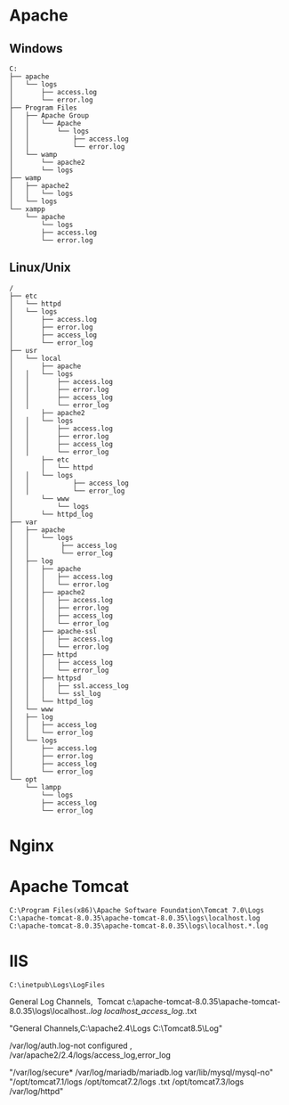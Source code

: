 # Apache
## Windows
```
C:
├── apache
│   └── logs
│       ├── access.log
│       └── error.log
├── Program Files
│   ├── Apache Group
│   │   └── Apache
│   │       └── logs
│   │           ├── access.log
│   │           └── error.log
│   └── wamp
│    	└── apache2
│	    └── logs
├── wamp
│   ├── apache2
│   │   └── logs
│   └── logs
└── xampp
    └── apache
    	└── logs
	    ├── access.log
	    └── error.log
```

## Linux/Unix
```
/
├── etc
│   └── httpd
│	└── logs
│	    ├── access.log
│	    ├── error.log
│	    ├── access_log
│	    └── error_log
├── usr
│   └── local
│       ├── apache
│	│   └── logs
│	│       ├── access.log
│	│       ├── error.log
│	│       ├── access_log
│	│       └── error_log
│       ├── apache2
│	│   └── logs
│	│       ├── access.log
│	│       ├── error.log
│	│       ├── access_log
│	│       └── error_log
│       ├── etc
│   	│   └── httpd
│	│	└── logs
│	│   	    ├── access_log
│	│   	    └── error_log
│       └── www
│   	    └── logs
│		└── httpd_log
├── var
│   ├── apache
│   │	└── logs
│   │        ├── access_log
│   │        └── error_log
│   ├── log
│   │	├── apache
│   │	│   ├── access.log
│   │	│   └── error.log
│   │   ├── apache2
│   │	│   ├── access.log
│   │	│   ├── error.log
│   │	│   ├── access_log
│   │	│   └── error_log
│   │	├── apache-ssl
│   │	│   ├── access.log
│   │	│   └── error.log
│   │	├── httpd
│   │	│   ├── access_log
│   │	│   └── error_log
│   │	├── httpsd
│   │	│   ├── ssl.access_log
│   │	│   └── ssl_log
│   │	└── httpd_log
│   └── www
│	├── log
│	│   ├── access_log
│	│   └── error_log
│	└── logs
│	    ├── access.log
│	    ├── error.log
│	    ├── access_log
│	    └── error_log
└── opt
    └── lampp
    	└── logs
	    ├── access_log
	    └── error_log
```

# Nginx

# Apache Tomcat
```
C:\Program Files(x86)\Apache Software Foundation\Tomcat 7.0\Logs
C:\apache-tomcat-8.0.35\apache-tomcat-8.0.35\logs\localhost.log
C:\apache-tomcat-8.0.35\apache-tomcat-8.0.35\logs\localhost.*.log
```
# IIS
```
C:\inetpub\Logs\LogFiles
```


General Log Channels,  Tomcat c:\apache-tomcat-8.0.35\apache-tomcat-8.0.35\logs\localhost.*.log   localhost_access_log.*.txt


"General Channels,C:\apache2.4\Logs
C:\Tomcat8.5\Log"


/var/log/auth.log-not configured , /var/apache2/2.4/logs/access_log,error_log



"/var/log/secure*
/var/log/mariadb/mariadb.log
var/lib/mysql/mysql-no"
"/opt/tomcat7.1/logs
/opt/tomcat7.2/logs .txt
/opt/tomcat7.3/logs
/var/log/httpd"

